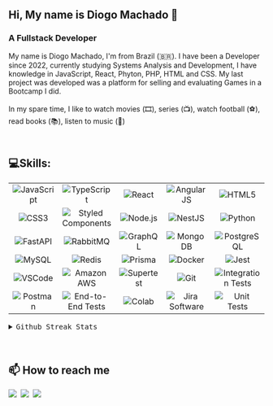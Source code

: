 ## Hi, My name is Diogo Machado 👋

<h3> A Fullstack Developer</h3>
My name is Diogo Machado, I'm from Brazil (🇧🇷). I have been a Developer since 2022, currently studying Systems Analysis and Development, I have knowledge in JavaScript, React, Phyton, PHP, HTML and CSS.
My last project was developed was a platform for selling and evaluating Games in a Bootcamp I did.
<br></br>
In my spare time, I like to watch movies (🎞️), series (📺), watch football (⚽️), read books (📚), listen to music (🎵)

## <br>💻Skills:</br>

<table>
  <tr>
    <td align="center" width="20%">
      <img alt="JavaScript" src="https://img.shields.io/badge/-JavaScript-000?style=for-the-badge&logo=javascript" />
    </td>
    <td align="center" width="20%">
      <img alt="TypeScript" src="https://img.shields.io/badge/-TypeScript-000?style=for-the-badge&logo=typescript" />
    </td>
    <td align="center" width="20%">
      <img alt="React" src="https://img.shields.io/badge/-React-000?style=for-the-badge&logo=react" />
    </td>
    <td align="center" width="20%">
      <img alt="AngularJS" src="https://img.shields.io/badge/-AngularJS-000?style=for-the-badge&logo=angularjs" />
    </td>
    <td align="center" width="20%">
      <img alt="HTML5" src="https://img.shields.io/badge/-HTML5-000?style=for-the-badge&logo=HTML5" />
    </td>
  </tr>
  <tr>
    <td align="center">
      <img alt="CSS3" src="https://img.shields.io/badge/-CSS3-000?style=for-the-badge&logo=CSS3&logoColor=blue" />
    </td>
    <td align="center">
      <img alt="Styled Components" src="https://img.shields.io/badge/Styled--Components-000?style=for-the-badge&logo=styled-components" />
    </td>
    <td align="center">
      <img alt="Node.js" src="https://img.shields.io/badge/-Node.js-000?style=for-the-badge&logo=node.js" />
    </td>
    <td align="center">
      <img alt="NestJS" src="https://img.shields.io/badge/NestJS-000?style=for-the-badge&logo=nestjs&logoColor=red" />
    </td>
    <td align="center">
      <img alt="Python" src="https://img.shields.io/badge/-Python-000?style=for-the-badge&logo=python" />
    </td>
  </tr>
  <tr>
    <td align="center">
      <img alt="FastAPI" src="https://img.shields.io/badge/-FastAPI-000?&style=for-the-badge&logo=FastAPI" />
    </td>
    <td align="center">
      <img alt="RabbitMQ" src="https://img.shields.io/badge/-RabbitMQ-000?style=for-the-badge&logo=rabbitmq" />
    </td>
    <td align="center">
      <img alt="GraphQL" src="https://img.shields.io/badge/-GraphQL-000?style=for-the-badge&logo=graphql" />
    </td>
    <td align="center">
      <img alt="MongoDB" src="https://img.shields.io/badge/MongoDB-000?style=for-the-badge&logo=mongodb" />
    </td>
    <td align="center">
      <img alt="PostgreSQL" src="https://img.shields.io/badge/-PostgreSQL-000?style=for-the-badge&logo=postgresql" />
    </td>
  </tr>
  <tr>
    <td align="center">
      <img alt="MySQL" src="https://img.shields.io/badge/-MySQL-000?style=for-the-badge&logo=mysql&logoColor=white" />
    </td>
    <td align="center">
      <img alt="Redis" src="https://img.shields.io/badge/Redis-000?&style=for-the-badge&logo=Redis&logoColor=red" />
    </td>
    <td align="center">
      <img alt="Prisma" src="https://img.shields.io/badge/Prisma-000?style=for-the-badge&logo=Prisma" />
    </td>
    <td align="center">
      <img alt="Docker" src="https://img.shields.io/badge/-Docker-000?style=for-the-badge&logo=docker" />
    </td>
    <td align="center">
      <img alt="Jest" src="https://img.shields.io/badge/Jest-000?style=for-the-badge&logo=Jest&logoColor=red" />
    </td>
  </tr>
  <tr>
    <td align="center">
      <img alt="VSCode" src="https://img.shields.io/badge/VSCode-000?style=for-the-badge&logo=visual%20studio%20code&logoColor=blue" />
    </td>
    <td align="center">
      <img alt="Amazon AWS" src="https://img.shields.io/badge/Amazon_AWS-000?style=for-the-badge&logo=amazonaws" />
    </td>
    <td align="center">
      <img alt="Supertest" src="https://img.shields.io/badge/-Supertest-000?style=for-the-badge&logo=jest" />
    </td>
    <td align="center">
      <img alt="Git" src="https://img.shields.io/badge/-Git-000?style=for-the-badge&logo=git" />
    </td>
    <td align="center">
      <img alt="Integration Tests" src="https://img.shields.io/badge/-Integration%20Tests-000?style=for-the-badge&logo=jest" />
    </td>
  </tr>
  <tr>
    <td align="center">
      <img alt="Postman" src="https://img.shields.io/badge/-Postman-000?style=for-the-badge&logo=postman" />
    </td>
    <td align="center">
      <img alt="End-to-End Tests" src="https://img.shields.io/badge/-End_to_End%20Tests-000?style=for-the-badge&logo=jest" />
    </td>
    <td align="center">
      <img alt="Colab" src="https://img.shields.io/badge/Colab-000?style=for-the-badge&logo=googlecolab" />
    </td>
    <td align="center">
      <img alt="Jira Software" src="https://img.shields.io/badge/Jira-000?style=for-the-badge&logo=Jira&logoColor=blue" />
    </td>
    <td align="center">
      <img alt="Unit Tests" src="https://img.shields.io/badge/-Unit%20Tests-000?style=for-the-badge&logo=jest" />
    </td>
  </tr>
</table>
  

<details>
  <summary> <samp>Github Streak Stats</summary>
  <img height="172em" alt="Murdock's GitHub Streak Stats" src="https://github-readme-streak-stats.herokuapp.com/?user=Murdock021&theme=rose_pine&bg_color&hide=python"/>
</details>
<br><br>
</div>


## 📫 How to reach me
<a href="https://www.linkedin.com/in/diogomachado-dm/"><img src="https://img.shields.io/badge/-LinkedIn-000?style=for-the-badge&logo=linkedin&logoColor=blue" target="_blank"></a>&nbsp;
  <a href = "mailto:diogomachadocmb@gmail.com"><img src="https://img.shields.io/badge/-Gmail-000?style=for-the-badge&logo=gmail&logoColor=orange" target="_blank"></a>&nbsp;
  <a href="https://instagram.com/diogomachado_021" target="_blank"><img src="https://img.shields.io/badge/-Instagram-000?style=for-the-badge&logo=instagram&logoColor=pink" target="_blank"></a>&nbsp;


  

  

  


          

</div>

